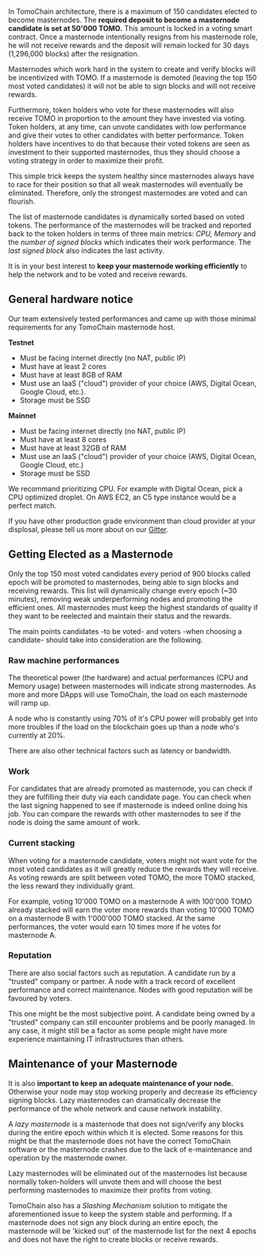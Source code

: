 In TomoChain architecture, there is a maximum of 150 candidates elected to become masternodes.
The **required deposit to become a masternode candidate is set at 50'000 TOMO.**
This amount is locked in a voting smart contract.
Once a masternode intentionally resigns from his masternode role, he will not receive rewards and the deposit will remain locked for 30 days (1,296,000 blocks) after the resignation.

Masternodes which work hard in the system to create and verify blocks will be incentivized with TOMO.
If a masternode is demoted (leaving the top 150 most voted candidates) it will not be able to sign blocks and will not receive rewards.

Furthermore, token holders who vote for these masternodes will also receive TOMO in proportion to the amount they have invested via voting.
Token holders, at any time, can unvote candidates with low performance and give their votes to other candidates with better performance.
Token holders have incentives to do that because their voted tokens are seen as investment to their supported masternodes, thus they should choose a voting strategy in order to maximize their profit.

This simple trick keeps the system healthy since masternodes always have to race for their position so that all weak masternodes will eventually be eliminated.
Therefore, only the strongest masternodes are voted and can flourish.

The list of masternode candidates is dynamically sorted based on voted tokens.
The performance of the masternodes will be tracked and reported back to the token holders in terms of three main metrics: *CPU, Memory* and the *number of signed blocks* which indicates their work performance.
The *last signed block* also indicates the last activity.

It is in your best interest to **keep your masternode working efficiently** to help the network and to be voted and receive rewards.

## General hardware notice

Our team extensively tested performances and came up with those minimal requirements for any TomoChain masternode host.

**Testnet**

- Must be facing internet directly (no NAT, public IP)
- Must have at least 2 cores
- Must have at least 8GB of RAM
- Must use an IaaS ("cloud") provider of your choice (AWS, Digital Ocean, Google Cloud, etc.).
- Storage must be SSD

**Mainnet**

- Must be facing internet directly (no NAT, public IP)
- Must have at least 8 cores
- Must have at least 32GB of RAM
- Must use an IaaS ("cloud") provider of your choice (AWS, Digital Ocean, Google Cloud, etc.)
- Storage must be SSD

We recommand prioritizing CPU. For example with Digital Ocean, pick a CPU optimized droplet. On AWS EC2, an C5 type instance would be a perfect match.

If you have other production grade environment than cloud provider at your displosal, please tell us more about on our [Gitter](https://gitter.im/tomochain).

## Getting Elected as a Masternode

Only the top 150 most voted candidates every period of 900 blocks called epoch will be promoted to masternodes, being able to sign blocks and receiving rewards.
This list will dynamically change every epoch (~30 minutes), removing weak underperforming nodes and promoting the efficient ones.
All masternodes must keep the highest standards of quality if they want to be reelected and maintain their status and the rewards.

The main points candidates -to be voted- and voters -when choosing a candidate- should take into consideration are the following.

### Raw machine performances
The theoretical power (the hardware) and actual performances (CPU and Memory usage) between masternodes will indicate strong masternodes.
As more and more DApps will use TomoChain, the load on each masternode will ramp up.

A node who is constantly using 70% of it's CPU power will probably get into more troubles if the load on the blockchain goes up than a node who's currently at 20%.

There are also other technical factors such as latency or bandwidth.

### Work
For candidates that are already promoted as masternode, you can check if they are fulfilling their duty via each candidate page.
You can check when the last signing happened to see if masternode is indeed online doing his job.
You can compare the rewards with other masternodes to see if the node is doing the same amount of work.

### Current stacking
When voting for a masternode candidate, voters might not want vote for the most voted candidates as it will greatly reduce the rewards they will receive.
As voting rewards are split between voted TOMO, the more TOMO stacked, the less reward they individually grant.

For example, voting 10'000 TOMO on a masternode A with 100'000 TOMO already stacked will earn the voter more rewards than voting 10'000 TOMO on a masternode B with 1'000'000 TOMO stacked.
At the same performances, the voter would earn 10 times more if he votes for masternode A.

### Reputation
There are also social factors such as reputation.
A candidate run by a "trusted" company or partner.
A node with a track record of excellent performance and correct maintenance.
Nodes with good reputation will be favoured by voters.

This one might be the most subjective point.
A candidate being owned by a "trusted" company can still encounter problems and be poorly managed.
In any case, it might still be a factor as some people might have more experience maintaining IT infrastructures than others.

## Maintenance of your Masternode

It is also **important to keep an adequate maintenance of your node.**
Otherwise your node may stop working properly and decrease its efficiency signing blocks.
Lazy masternodes can dramatically decrease the performance of the whole network and cause network instability. 

A *lazy masternode* is a masternode that does not sign/verify any blocks during the entire epoch within which it is elected.
Some reasons for this might be that the masternode does not have the correct TomoChain software or the masternode crashes due to the lack of e-maintenance and operation by the masternode owner.

Lazy masternodes will be eliminated out of the masternodes list because normally token-holders will unvote them and will choose the best performing masternodes to maximize their profits from voting.

TomoChain also has a *Slashing Mechanism* solution to mitigate the aforementioned issue to keep the system stable and performing.
If a masternode does not sign any block during an entire epoch, the masternode will be 'kicked out' of the masternode list for the next 4 epochs and does not have the right to create blocks or receive rewards.
